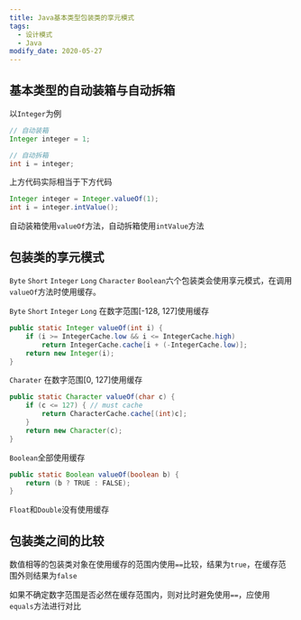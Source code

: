 ```yaml
---
title: Java基本类型包装类的享元模式
tags: 
  - 设计模式
  - Java
modify_date: 2020-05-27
---
```


## 基本类型的自动装箱与自动拆箱

以`Integer`为例

<!--more-->

```java
// 自动装箱
Integer integer = 1;

// 自动拆箱
int i = integer;
```

上方代码实际相当于下方代码

```java
Integer integer = Integer.valueOf(1);
int i = integer.intValue();
```

自动装箱使用`valueOf`方法，自动拆箱使用`intValue`方法

## 包装类的享元模式

`Byte` `Short` `Integer` `Long` `Character` `Boolean`六个包装类会使用享元模式，在调用`valueOf`方法时使用缓存。

`Byte` `Short` `Integer` `Long` 在数字范围[-128, 127]使用缓存

```java
public static Integer valueOf(int i) {
    if (i >= IntegerCache.low && i <= IntegerCache.high)
        return IntegerCache.cache[i + (-IntegerCache.low)];
    return new Integer(i);
}
```

`Charater` 在数字范围[0, 127]使用缓存

```java
public static Character valueOf(char c) {
    if (c <= 127) { // must cache
        return CharacterCache.cache[(int)c];
    }
    return new Character(c);
}
```

`Boolean`全部使用缓存

```java
public static Boolean valueOf(boolean b) {
    return (b ? TRUE : FALSE);
}
```

`Float`和`Double`没有使用缓存

## 包装类之间的比较

数值相等的包装类对象在使用缓存的范围内使用`==`比较，结果为`true`，在缓存范围外则结果为`false`

如果不确定数字范围是否必然在缓存范围内，则对比时避免使用`==`，应使用`equals`方法进行对比

